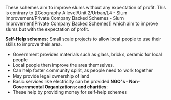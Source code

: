 These schemes aim to improve slums without any expectation of profit. This is contrary to [[Geography A level/Unit 2/Urban/L4 - Slum Improvement/Private Company Backed Schemes - Slum Improvement|Private Company Backed Schemes]] which aim to improve slums but with the expectation of profit.

**Self-Help schemes:** Small scale projects to allow local people to use their skills to improve their area.
- Government provides materials such as glass, bricks, ceramic for local people
- Local people then improve the area themselves.
- Can help foster community spirit, as people need to work together
- May provide legal ownership of land
- Basic services like electricity can be provided
**NGO's - Non-Governmental Organizations: and charities**:
- These help by providing money for self-help schemes